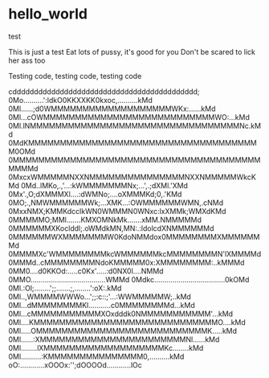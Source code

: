 # hello_world
test

This is just a test
Eat lots of pussy, it's good for you
Don't be scared to lick her ass too

Testing code, testing code, testing code

cddddddddddddddddddddddddddddddddddddddddddd;
0Mo..........':ldkO0KKXXKK0kxoc,..........kMd
0Ml......;d0WMMMMMMMMMMMMMMMMMMMWKx:......kMd
0Ml...cOWMMMMMMMMMMMMMMMMMMMMMMMMMMMWO:...kMd
0Ml.lNMMMMMMMMMMMMMMMMMMMMMMMMMMMMMMMMMNc.kMd
0MdKMMMMMMMMMMMMMMMMMMMMMMMMMMMMMMMMMMMMM0OMd
0MMMMMMMMMMMMMMMMMMMMMMMMMMMMMMMMMMMMMMMMMMMd
0MxcxWMMMMMNXXNMMMMMMMMMMMMMMMNXXNMMMMMWkcKMd
0Md..lMKo,.,'...:kWMMMMMMMNx;...',.;dXMl.'XMd
0Mx'.,O;dXMMMXl....:dWMNo;....oXMMMKd;0,.'KMd
0MO;.,NMWMMMMMMWk;...XMK...:OWMMMMMMWMN,.cNMd
0MxxNMX;KMMKdcclkWN0WMMMN0WNxc:lxXMMk;WMXdKMd
0MMMMMO;MMl.......KMXOMNkMk.......xMM.NMMMMMd
0MMMMMMXKoclddl;.oWMdkMN,MN:.:ldolcdXNMMMMMMd
0MMMMMMWXMMMMMMMW0KdoNMMdox0MMMMMMMMXMMMMMMMd
0MMMMXc'WMMMMMMMMkcWMMMMMMkcMMMMMMMMN'lXMMMMd
0MMMd..cMMMMMMMMNdoKMMMMM0x:XMMMMMMMM:..kMMMd
0MM0....d0KKOd:.....c0Kx'.....:d0NX0l....NMMd
0MMO.....................................WMMd
0Mdkc...................................0kOMd
0Ml.:Ol;........';;.......;,........':oX:.kMd
0Ml..,WMMMMWWWo...';;:c::;'...:WWMMMMMW;..kMd
0Ml...dMMMMMMMMKl...........c0MMMMMMMMd...kMd
0Ml...cMMMMMMMMMMMXOxdddk0NMMMMMMMMMMM'...kMd
0Ml....KMMMMMMMMMMMMMMMMMMMMMMMMMMMMMO....kMd
0Ml.....OMMMMMMMMMMMMMMMMMMMMMMMMMMMK.....kMd
0Ml......:XMMMMMMMMMMMMMMMMMMMMMMMNl......kMd
0Ml........lXMMMMMMMMMMMMMMMMMMMKc........kMd
0Ml..........:KMMMMMMMMMMMMMMM0,..........kMd
oO:............xOOOx:'';dOOOOd............lOc
